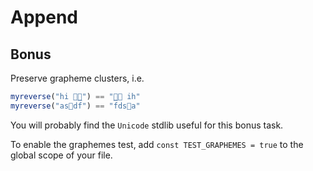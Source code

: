 # Append
## Bonus

Preserve grapheme clusters, i.e.

```julia
myreverse("hi 👋🏾") == "👋🏾 ih"
myreverse("as⃝df̅") == "f̅ds⃝a"
```

You will probably find the `Unicode` stdlib useful for this bonus task.

To enable the graphemes test, add `const TEST_GRAPHEMES = true` to the global scope of your file.
